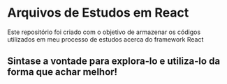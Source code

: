 # Arquivos de Estudos em React 
Este repositório foi criado com o objetivo de armazenar os códigos utilizados em meu processo de estudos acerca do framework React 
## Sintase a vontade para explora-lo e utiliza-lo da forma que achar melhor!
